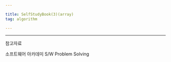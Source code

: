 ```yaml
---

title: SelfStudyBook(3)(array)
tag: algorithm

---
```






- - -
 
참고자료 

소프트웨어 아카데미
S/W Problem Solving
